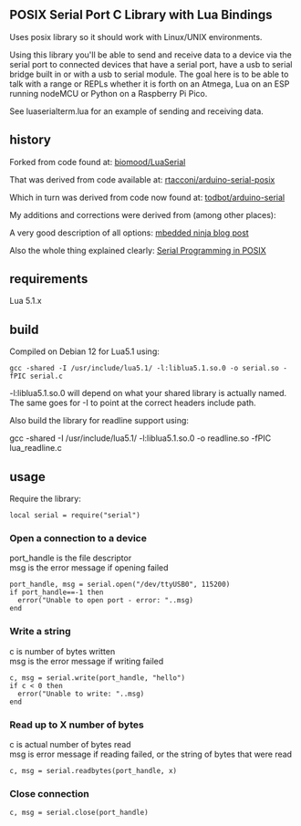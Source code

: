 ## POSIX Serial Port C Library with Lua Bindings
Uses posix library so it should work with Linux/UNIX environments.

Using this library you'll be able to send and receive data to a device via
the serial port to connected devices that have a serial port, have a usb to
serial bridge built in or with a usb to serial module.
The goal here is to be able to talk with a range or REPLs whether it is forth
on an Atmega, Lua on an ESP running nodeMCU or Python on a Raspberry Pi Pico.

See luaserialterm.lua for an example of sending and receiving data.

## history
Forked from code found at:
[biomood/LuaSerial](https://github.com/biomood/LuaSerial)

That was derived from code available at:
[rtacconi/arduino-serial-posix](https://github.com/rtacconi/arduino-serial-posix)

Which in turn was derived from code now found at:
[todbot/arduino-serial](https://github.com/todbot/arduino-serial)

My additions and corrections were derived from (among other places):

A very good description of all options:
[mbedded ninja blog post](https://blog.mbedded.ninja/programming/operating-systems/linux/linux-serial-ports-using-c-cpp/)

Also the whole thing explained clearly:
[Serial Programming in POSIX](https://support.dce.felk.cvut.cz/pos/cv5/doc/serial.html#config)

## requirements

Lua 5.1.x

## build
Compiled on Debian 12 for Lua5.1 using:

    gcc -shared -I /usr/include/lua5.1/ -l:liblua5.1.so.0 -o serial.so -fPIC serial.c

-l:liblua5.1.so.0 will depend on what your shared library is actually named. The same goes for -I to point at the correct headers include path.

Also build the library for readline support using:

gcc -shared -I /usr/include/lua5.1/ -l:liblua5.1.so.0 -o readline.so -fPIC lua_readline.c

## usage
Require the library:
    
    local serial = require("serial")

### Open a connection to a device
port_handle is the file descriptor  
msg is the error message if opening failed

    port_handle, msg = serial.open("/dev/ttyUSB0", 115200)
    if port_handle==-1 then
      error("Unable to open port - error: "..msg)
    end

### Write a string
c is number of bytes written  
msg is the error message if writing failed

    c, msg = serial.write(port_handle, "hello")
    if c < 0 then
      error("Unable to write: "..msg)
    end

### Read up to X number of bytes
c is actual number of bytes read  
msg is error message if reading failed, or the string of bytes that were read

    c, msg = serial.readbytes(port_handle, x)

### Close connection

    c, msg = serial.close(port_handle)
